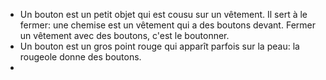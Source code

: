 - Un bouton est un petit objet qui est cousu sur un vêtement. Il sert à le fermer: une chemise est un vêtement qui a des boutons devant. Fermer un vêtement avec des boutons, c'est le boutonner.
- Un bouton est un gros point rouge qui apparît parfois sur la peau: la rougeole donne des boutons.
-